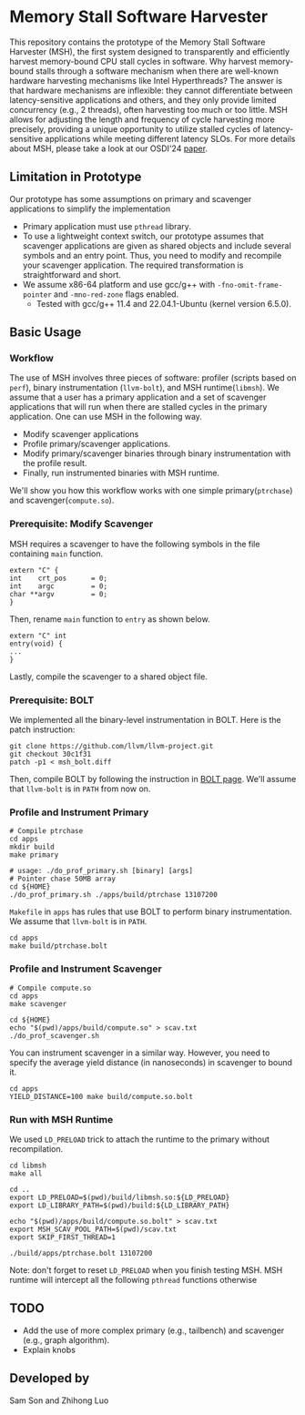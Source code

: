 # Memory Stall Software Harvester
This repository contains the prototype of the Memory Stall Software Harvester (MSH), the first system designed to transparently and efficiently harvest memory-bound CPU stall cycles in software. Why harvest memory-bound stalls through a software mechanism when there are well-known hardware harvesting mechanisms like Intel Hyperthreads? The answer is that hardware mechanisms are inflexible: they cannot differentiate between latency-sensitive applications and others, and they only provide limited concurrency (e.g., 2 threads), often harvesting too much or too little. MSH allows for adjusting the length and frequency of cycle harvesting more precisely, providing a unique opportunity to utilize stalled cycles of latency-sensitive applications while meeting different latency SLOs. For more details about MSH, please take a look at our OSDI'24 [paper](https://www.usenix.org/system/files/osdi24-luo.pdf).

## Limitation in Prototype
Our prototype has some assumptions on primary and scavenger applications to simplify the implementation
- Primary application must use `pthread` library.
- To use a lightweight context switch, our prototype assumes that scavenger applications are given as shared objects and include several symbols and an entry point. Thus, you need to modify and recompile your scavenger application. The required transformation is straightforward and short.
- We assume x86-64 platform and use gcc/g++ with `-fno-omit-frame-pointer` and `-mno-red-zone` flags enabled.
  - Tested with gcc/g++ 11.4 and 22.04.1-Ubuntu (kernel version 6.5.0).  

## Basic Usage
### Workflow
The use of MSH involves three pieces of software: profiler (scripts based on `perf`), binary instrumentation (`llvm-bolt`), and MSH runtime(`libmsh`). We assume that a user has a primary application and a set of scavenger applications that will run when there are stalled cycles in the primary application. One can use MSH in the following way.
- Modify scavenger applications
- Profile primary/scavenger applications.
- Modify primary/scavenger binaries through binary instrumentation with the profile result.
- Finally, run instrumented binaries with MSH runtime.

We'll show you how this workflow works with one simple primary(`ptrchase`) and scavenger(`compute.so`).

### Prerequisite: Modify Scavenger
MSH requires a scavenger to have the following symbols in the file containing `main` function.
```
extern "C" {
int    crt_pos      = 0;
int    argc         = 0;
char **argv         = 0;
}
```
Then, rename `main` function to `entry` as shown below.

```
extern "C" int
entry(void) {
...
}
```
Lastly, compile the scavenger to a shared object file.

### Prerequisite: BOLT
We implemented all the binary-level instrumentation in BOLT. Here is the patch instruction:
```
git clone https://github.com/llvm/llvm-project.git
git checkout 30c1f31
patch -p1 < msh_bolt.diff
```
Then, compile BOLT by following the instruction in [BOLT page]([url](https://github.com/llvm/llvm-project/tree/main/bolt)). We'll assume that `llvm-bolt` is in `PATH` from now on.

### Profile and Instrument Primary
```
# Compile ptrchase
cd apps
mkdir build
make primary
```

```
# usage: ./do_prof_primary.sh [binary] [args]
# Pointer chase 50MB array
cd ${HOME}
./do_prof_primary.sh ./apps/build/ptrchase 13107200
```

`Makefile` in `apps` has rules that use BOLT to perform binary instrumentation. We assume that `llvm-bolt` is in `PATH`.
```
cd apps
make build/ptrchase.bolt
```

### Profile and Instrument Scavenger
```
# Compile compute.so
cd apps
make scavenger
```

```
cd ${HOME}
echo "$(pwd)/apps/build/compute.so" > scav.txt
./do_prof_scavenger.sh
```

You can instrument scavenger in a similar way. However, you need to specify the average yield distance (in nanoseconds) in scavenger to bound it.
```
cd apps
YIELD_DISTANCE=100 make build/compute.so.bolt
```

### Run with MSH Runtime
We used `LD_PRELOAD` trick to attach the runtime to the primary without recompilation.
```
cd libmsh
make all

cd ..
export LD_PRELOAD=$(pwd)/build/libmsh.so:${LD_PRELOAD}
export LD_LIBRARY_PATH=$(pwd)/build:${LD_LIBRARY_PATH}

echo "$(pwd)/apps/build/compute.so.bolt" > scav.txt
export MSH_SCAV_POOL_PATH=$(pwd)/scav.txt
export SKIP_FIRST_THREAD=1

./build/apps/ptrchase.bolt 13107200
```
Note: don't forget to reset `LD_PRELOAD` when you finish testing MSH. MSH runtime will intercept all the following `pthread` functions otherwise

## TODO
- Add the use of more complex primary (e.g., tailbench) and scavenger (e.g., graph algorithm).
- Explain knobs

## Developed by
Sam Son and Zhihong Luo
